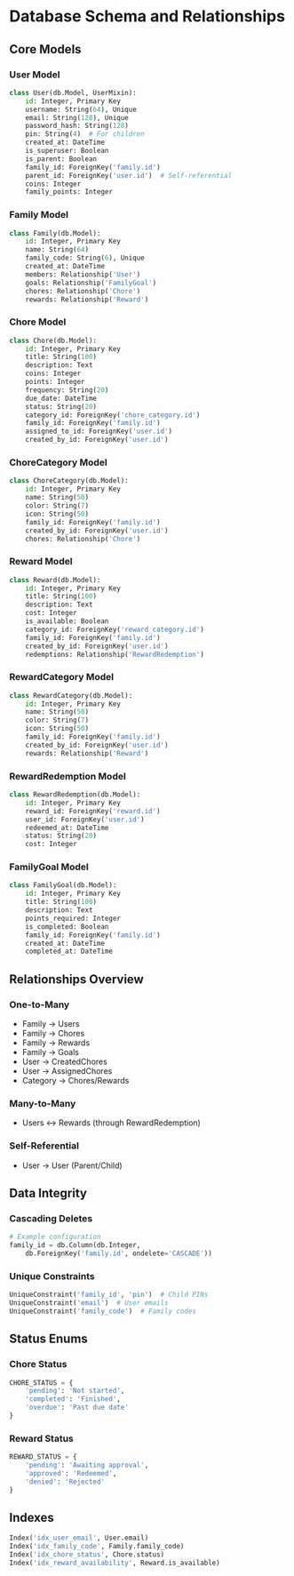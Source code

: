 # Database Schema and Relationships

## Core Models

### User Model
```python
class User(db.Model, UserMixin):
    id: Integer, Primary Key
    username: String(64), Unique
    email: String(120), Unique
    password_hash: String(128)
    pin: String(4)  # For children
    created_at: DateTime
    is_superuser: Boolean
    is_parent: Boolean
    family_id: ForeignKey('family.id')
    parent_id: ForeignKey('user.id')  # Self-referential
    coins: Integer
    family_points: Integer
```

### Family Model
```python
class Family(db.Model):
    id: Integer, Primary Key
    name: String(64)
    family_code: String(6), Unique
    created_at: DateTime
    members: Relationship('User')
    goals: Relationship('FamilyGoal')
    chores: Relationship('Chore')
    rewards: Relationship('Reward')
```

### Chore Model
```python
class Chore(db.Model):
    id: Integer, Primary Key
    title: String(100)
    description: Text
    coins: Integer
    points: Integer
    frequency: String(20)
    due_date: DateTime
    status: String(20)
    category_id: ForeignKey('chore_category.id')
    family_id: ForeignKey('family.id')
    assigned_to_id: ForeignKey('user.id')
    created_by_id: ForeignKey('user.id')
```

### ChoreCategory Model
```python
class ChoreCategory(db.Model):
    id: Integer, Primary Key
    name: String(50)
    color: String(7)
    icon: String(50)
    family_id: ForeignKey('family.id')
    created_by_id: ForeignKey('user.id')
    chores: Relationship('Chore')
```

### Reward Model
```python
class Reward(db.Model):
    id: Integer, Primary Key
    title: String(100)
    description: Text
    cost: Integer
    is_available: Boolean
    category_id: ForeignKey('reward_category.id')
    family_id: ForeignKey('family.id')
    created_by_id: ForeignKey('user.id')
    redemptions: Relationship('RewardRedemption')
```

### RewardCategory Model
```python
class RewardCategory(db.Model):
    id: Integer, Primary Key
    name: String(50)
    color: String(7)
    icon: String(50)
    family_id: ForeignKey('family.id')
    created_by_id: ForeignKey('user.id')
    rewards: Relationship('Reward')
```

### RewardRedemption Model
```python
class RewardRedemption(db.Model):
    id: Integer, Primary Key
    reward_id: ForeignKey('reward.id')
    user_id: ForeignKey('user.id')
    redeemed_at: DateTime
    status: String(20)
    cost: Integer
```

### FamilyGoal Model
```python
class FamilyGoal(db.Model):
    id: Integer, Primary Key
    title: String(100)
    description: Text
    points_required: Integer
    is_completed: Boolean
    family_id: ForeignKey('family.id')
    created_at: DateTime
    completed_at: DateTime
```

## Relationships Overview

### One-to-Many
- Family -> Users
- Family -> Chores
- Family -> Rewards
- Family -> Goals
- User -> CreatedChores
- User -> AssignedChores
- Category -> Chores/Rewards

### Many-to-Many
- Users <-> Rewards (through RewardRedemption)

### Self-Referential
- User -> User (Parent/Child)

## Data Integrity

### Cascading Deletes
```python
# Example configuration
family_id = db.Column(db.Integer, 
    db.ForeignKey('family.id', ondelete='CASCADE'))
```

### Unique Constraints
```python
UniqueConstraint('family_id', 'pin')  # Child PINs
UniqueConstraint('email')  # User emails
UniqueConstraint('family_code')  # Family codes
```

## Status Enums

### Chore Status
```python
CHORE_STATUS = {
    'pending': 'Not started',
    'completed': 'Finished',
    'overdue': 'Past due date'
}
```

### Reward Status
```python
REWARD_STATUS = {
    'pending': 'Awaiting approval',
    'approved': 'Redeemed',
    'denied': 'Rejected'
}
```

## Indexes
```python
Index('idx_user_email', User.email)
Index('idx_family_code', Family.family_code)
Index('idx_chore_status', Chore.status)
Index('idx_reward_availability', Reward.is_available)
```